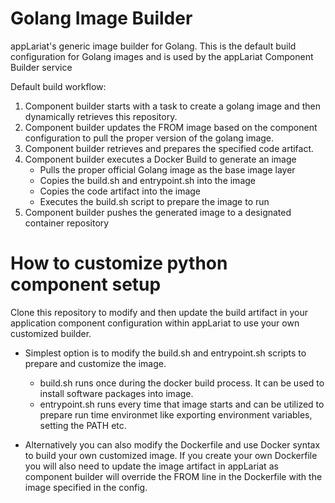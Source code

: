 # Golang Image Builder

appLariat's generic image builder for Golang. This is the default build configuration for Golang images and is used by the appLariat Component Builder service

Default build workflow:

1. Component builder starts with a task to create a golang image and then dynamically retrieves this repository.
2. Component builder updates the FROM image based on the component configuration to pull the proper version of the golang image.
3. Component builder retrieves and prepares the specified code artifact.
4. Component builder executes a Docker Build to generate an image
    - Pulls the proper official Golang image as the base image layer
    - Copies the build.sh and entrypoint.sh into the image
    - Copies the code artifact into the image
    - Executes the build.sh script to prepare the image to run
5. Component builder pushes the generated image to a designated container repository

# How to customize python component setup
Clone this repository to modify and then update the build artifact in your application component configuration within appLariat to use your own customized builder.
- Simplest option is to modify the build.sh and entrypoint.sh scripts to prepare and customize the image.
  - build.sh runs once during the docker build process. It can be used to install software packages into image.
  - entrypoint.sh runs every time that image starts and can be utilized to prepare run time environmet like exporting environment variables, setting the PATH etc.
  
- Alternatively you can also modify the Dockerfile and use Docker syntax to build your own customized image. If you create your own Dockerfile you will also need to update the image artifact in appLariat as component builder will override the FROM line in the Dockerfile with the image specified in the config.